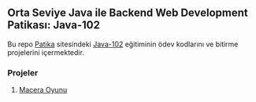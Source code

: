 ## Orta Seviye Java ile Backend Web Development Patikası: Java-102
Bu repo [Patika](https://app.patika.dev/) sitesindeki [Java-102](https://app.patika.dev/courses/java-102) eğitiminin ödev kodlarını ve bitirme projelerini içermektedir.

### Projeler
1. [Macera Oyunu](https://app.patika.dev/courses/java-102/advgame-1)